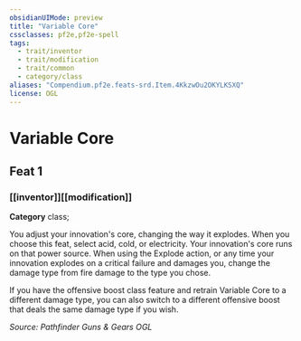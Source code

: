 ```yaml
---
obsidianUIMode: preview
title: "Variable Core"
cssclasses: pf2e,pf2e-spell
tags:
  - trait/inventor
  - trait/modification
  - trait/common
  - category/class
aliases: "Compendium.pf2e.feats-srd.Item.4KkzwOu2OKYLKSXQ"
license: OGL
---
```

# Variable Core
## Feat 1
### [[inventor]][[modification]]

**Category** class; 




You adjust your innovation's core, changing the way it explodes. When you choose this feat, select acid, cold, or electricity. Your innovation's core runs on that power source. When using the Explode action, or any time your innovation explodes on a critical failure and damages you, change the damage type from fire damage to the type you chose.

If you have the offensive boost class feature and retrain Variable Core to a different damage type, you can also switch to a different offensive boost that deals the same damage type if you wish.

*Source: Pathfinder Guns & Gears*
*OGL*